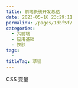 ```yaml
---
title: 前端换肤开发总结
date: 2023-05-16 23:29:11
permalink: /pages/1dbf5f/
categories: 
  - 大前端
  - 应用基础
  - 换肤
tags: 
  - 
titleTag: 草稿
---
```


CSS 变量